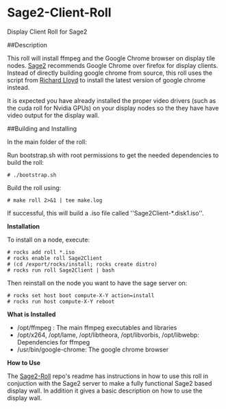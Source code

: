 # Sage2-Client-Roll
Display Client Roll for Sage2 

##Description  

This roll will install ffmpeg and the Google Chrome browser on display tile nodes. [Sage2](http://sage2.sagecommons.org/) recommends Google Chrome over firefox for display clients. Instead of directly building google chrome from source, this roll uses the script from [Richard Lloyd](http://chrome.richardlloyd.org.uk/) to install the latest version of google chrome instead. 

It is expected you have already installed the proper video drivers (such as the cuda roll for Nvidia GPUs) on your display nodes so the they have have video output for the display wall.

##Building and Installing

In the main folder of the roll:

Run bootstrap.sh with root permissions to get the needed dependencies to build the roll:

	# ./bootstrap.sh

Build the roll using: 
		
	# make roll 2>&1 | tee make.log 
  	
If successful, this will build a .iso file called ''Sage2Client-*.disk1.iso''. 

**Installation**
	
To install on a node, execute: 
	
	# rocks add roll *.iso
	# rocks enable roll Sage2Client
	# (cd /export/rocks/install; rocks create distro)
	# rocks run roll Sage2Client | bash
	
Then reinstall on the node you want to have the sage server on:
	
	# rocks set host boot compute-X-Y action=install
	# rocks run host compute-X-Y reboot
	
**What is Installed** 

* /opt/ffmpeg : The main ffmpeg executables and libraries
* /opt/x264, /opt/lame, /opt/libtheora, /opt/libvorbis, /opt/libwebp: Dependencies for ffmpeg
* /usr/bin/google-chrome: The google chrome browser 

**How to Use**

The [Sage2-Roll](https://github.com/bsgreenb-ucsd/Sage2-Roll) repo's readme has instructions in how to use this roll in conjuction with the Sage2 server to make a fully functional Sage2 based display wall. In addition it gives a basic description on how to use the display wall. 


